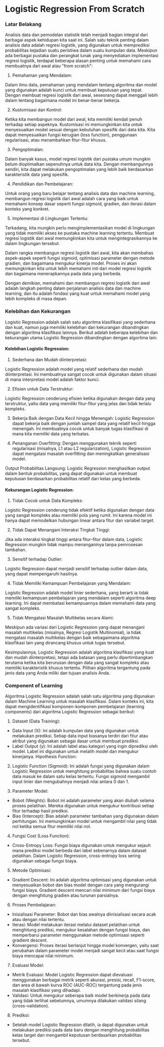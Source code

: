# Logistic Regression From Scratch

### Latar Belakang

Analisis data dan pemodelan statistik telah menjadi bagian integral dari berbagai aspek kehidupan kita saat ini. Salah satu teknik penting dalam analisis data adalah regresi logistik, yang digunakan untuk memprediksi probabilitas kejadian suatu peristiwa dalam suatu kumpulan data. Meskipun ada berbagai pustaka dan perangkat lunak yang menyediakan implementasi regresi logistik, terdapat beberapa alasan penting untuk memahami cara membuatnya dari awal atau "from scratch":

1. Pemahaman yang Mendalam: 

Dalam ilmu data, pemahaman yang mendalam tentang algoritma dan model yang digunakan adalah kunci untuk membuat keputusan yang tepat. Dengan membuat regresi logistik dari awal, seseorang dapat menggali lebih dalam tentang bagaimana model ini benar-benar bekerja.

2. Kustomisasi dan Kontrol: 

Ketika kita membangun model dari awal, kita memiliki kendali penuh terhadap setiap aspeknya. Kustomisasi ini memungkinkan kita untuk menyesuaikan model sesuai dengan kebutuhan spesifik dari data kita. Kita dapat menyesuaikan fungsi kerugian (loss function), penggunaan regularisasi, atau menambahkan fitur-fitur khusus.

3. Pengoptimalan: 

Dalam banyak kasus, model regresi logistik dari pustaka umum mungkin belum dioptimalkan sepenuhnya untuk data kita. Dengan membangunnya sendiri, kita dapat melakukan pengoptimalan yang lebih baik berdasarkan karakteristik data yang spesifik.

4. Pendidikan dan Pembelajaran: 

Untuk orang yang baru belajar tentang analisis data dan machine learning, membangun regresi logistik dari awal adalah cara yang baik untuk memahami konsep dasar seperti fungsi sigmoid, gradien, dan iterasi dalam konteks yang konkret.

5. Implementasi di Lingkungan Tertentu: 

Terkadang, kita mungkin perlu mengimplementasikan model di lingkungan yang tidak memiliki akses ke pustaka machine learning tertentu. Membuat regresi logistik dari awal memungkinkan kita untuk mengintegrasikannya ke dalam lingkungan tersebut.

Dalam rangka membangun regresi logistik dari awal, kita akan membahas aspek-aspek seperti fungsi sigmoid, optimisasi parameter dengan metode gradien, dan bagaimana mengukur kinerja model. Proses ini akan memungkinkan kita untuk lebih memahami inti dari model regresi logistik dan bagaimana menerapkannya pada data yang berbeda.

Dengan demikian, memahami dan membangun regresi logistik dari awal adalah langkah penting dalam perjalanan analisis data dan machine learning, dan itu adalah fondasi yang kuat untuk memahami model yang lebih kompleks di masa depan.

### Kelebihan dan Kekurangan

Logistic Regression adalah salah satu algoritma klasifikasi yang sederhana dan kuat, namun juga memiliki kelebihan dan kekurangan dibandingkan dengan algoritma klasifikasi lainnya. Berikut adalah beberapa kelebihan dan kekurangan utama Logistic Regression dibandingkan dengan algoritma lain:

#### Kelebihan Logistic Regression:

1. Sederhana dan Mudah diinterpretasi: 

Logistic Regression adalah model yang relatif sederhana dan mudah diinterpretasi. Ini membuatnya sangat cocok untuk digunakan dalam situasi di mana interpretasi model adalah faktor kunci.

2. Efisien untuk Data Terstruktur: 

Logistic Regression cenderung efisien ketika digunakan dengan data yang terstruktur, yaitu data yang memiliki fitur-fitur yang jelas dan tidak terlalu kompleks.

3. Bekerja Baik dengan Data Kecil hingga Menengah: 
Logistic Regression dapat bekerja baik dengan jumlah sampel data yang relatif kecil hingga menengah. Ini membuatnya cocok untuk banyak tugas klasifikasi di mana kita memiliki data yang terbatas.

4. Penanganan Overfitting: 
Dengan menggunakan teknik seperti regularisasi (misalnya, L1 atau L2 regularization), Logistic Regression dapat mengatasi masalah overfitting dan meningkatkan generalisasi model.

Output Probabilitas Langsung: Logistic Regression menghasilkan output dalam bentuk probabilitas, yang dapat digunakan untuk membuat keputusan berdasarkan probabilitas relatif dari kelas yang berbeda.

#### Kekurangan Logistic Regression:

1. Tidak Cocok untuk Data Kompleks: 

Logistic Regression cenderung tidak efektif ketika digunakan dengan data yang sangat kompleks atau memiliki pola yang rumit. Ini karena model ini hanya dapat memodelkan hubungan linear antara fitur dan variabel target.

2. Tidak Dapat Menangani Interaksi Tingkat Tinggi: 

Jika ada interaksi tingkat tinggi antara fitur-fitur dalam data, Logistic Regression mungkin tidak mampu menanganinya tanpa pemrosesan tambahan.

3. Sensitif terhadap Outlier: 

Logistic Regression dapat menjadi sensitif terhadap outlier dalam data, yang dapat mempengaruhi hasilnya.

4. Tidak Memiliki Kemampuan Pembelajaran yang Mendalam: 

Logistic Regression adalah model linier sederhana, yang berarti ia tidak memiliki kemampuan pembelajaran yang mendalam seperti algoritma deep learning. Ini dapat membatasi kemampuannya dalam memahami data yang sangat kompleks.

5. Tidak Mengatasi Masalah Multikelas secara Alami: 

Meskipun ada variasi dari Logistic Regression yang dapat menangani masalah multikelas (misalnya, Regresi Logistik Multinomial), ia tidak mengatasi masalah multikelas dengan baik sebagaimana algoritma klasifikasi lain yang dirancang khusus untuk tugas tersebut.

Kesimpulannya, Logistic Regression adalah algoritma klasifikasi yang kuat dan mudah diinterpretasi, tetapi ada batasan yang perlu dipertimbangkan terutama ketika kita berurusan dengan data yang sangat kompleks atau memiliki karakteristik khusus tertentu. Pilihan algoritma tergantung pada jenis data yang Anda miliki dan tujuan analisis Anda.

### Component of Learning

Algoritma Logistic Regression adalah salah satu algoritma yang digunakan dalam Machine Learning untuk masalah klasifikasi. Dalam konteks ini, kita dapat mengidentifikasi komponen-komponen pembelajaran (learning components) dari algoritma Logistic Regression sebagai berikut:

1. Dataset (Data Training):

- Data Input (X): Ini adalah kumpulan data yang digunakan untuk melakukan prediksi. Setiap data input biasanya terdiri dari fitur atau atribut yang digunakan sebagai dasar untuk membuat prediksi.
- Label Output (y): Ini adalah label atau kategori yang ingin diprediksi oleh model. Label ini digunakan untuk melatih model dan mengukur kinerjanya.
Hipothesis Function:

2. Logistic Function (Sigmoid): Ini adalah fungsi yang digunakan dalam Logistic Regression untuk menghitung probabilitas bahwa suatu contoh data masuk ke dalam satu kelas tertentu. Fungsi sigmoid mengambil input linier dan mengubahnya menjadi nilai antara 0 dan 1.

3. Parameter Model:

- Bobot (Weights): Bobot ini adalah parameter yang akan diubah selama proses pelatihan. Mereka digunakan untuk mengukur kontribusi setiap fitur terhadap hasil prediksi.
- Bias (Intercept): Bias adalah parameter tambahan yang digunakan dalam perhitungan. Ini memungkinkan model untuk mengambil nilai yang tidak nol ketika semua fitur memiliki nilai nol.

4. Fungsi Cost (Loss Function):

- Cross-Entropy Loss: Fungsi biaya digunakan untuk mengukur sejauh mana prediksi model berbeda dari label sebenarnya dalam dataset pelatihan. Dalam Logistic Regression, cross-entropy loss sering digunakan sebagai fungsi biaya.

5. Metode Optimisasi:

- Gradient Descent: Ini adalah algoritma optimisasi yang digunakan untuk menyesuaikan bobot dan bias model dengan cara yang mengurangi fungsi biaya. Gradient descent mencari nilai minimum dari fungsi biaya dengan menghitung gradien atau turunan parsialnya.

6. Proses Pembelajaran:

- Inisialisasi Parameter: Bobot dan bias awalnya diinisialisasi secara acak atau dengan nilai tertentu.
- Iterasi: Model melakukan iterasi melalui dataset pelatihan untuk menghitung prediksi, mengukur kesalahan dengan fungsi biaya, dan memperbarui parameter menggunakan metode optimisasi seperti gradient descent.
- Konvergensi: Proses iterasi berlanjut hingga model konvergen, yaitu saat perubahan dalam parameter model menjadi sangat kecil atau saat fungsi biaya mencapai nilai minimum.
  
7. Evaluasi Model:

- Metrik Evaluasi: Model Logistic Regression dapat dievaluasi menggunakan berbagai metrik seperti akurasi, presisi, recall, F1-score, dan area di bawah kurva ROC (AUC-ROC) tergantung pada jenis masalah klasifikasi yang dihadapi.
- Validasi: Untuk mengukur seberapa baik model berkinerja pada data yang tidak terlihat sebelumnya, umumnya dilakukan validasi silang (cross-validation).
  
8. Prediksi:

- Setelah model Logistic Regression dilatih, ia dapat digunakan untuk melakukan prediksi pada data baru dengan menghitung probabilitas kelas target dan mengambil keputusan berdasarkan probabilitas tersebut.
